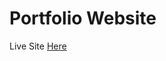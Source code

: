 <h1>Portfolio Website</h1>
<p>Live Site <a href="https://jackdouma.github.io/Portfolio-Website/">Here</a></p>
